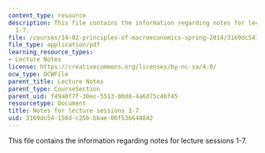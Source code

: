 ```yaml
---
content_type: resource
description: This file contains the information regarding notes for lecture sessions
  1-7.
file: /courses/14-02-principles-of-macroeconomics-spring-2014/3169dc54158dc25bbbae06f536648842_MIT14_02S14_LecNotes1-7.pdf
file_type: application/pdf
learning_resource_types:
- Lecture Notes
license: https://creativecommons.org/licenses/by-nc-sa/4.0/
ocw_type: OCWFile
parent_title: Lecture Notes
parent_type: CourseSection
parent_uid: f49a0f7f-30ec-5513-00d8-4a6d75c46f45
resourcetype: Document
title: Notes for lecture sessions 1-7
uid: 3169dc54-158d-c25b-bbae-06f536648842
---
```

This file contains the information regarding notes for lecture sessions 1-7.